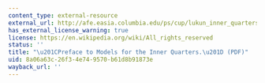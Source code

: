 ```yaml
---
content_type: external-resource
external_url: http://afe.easia.columbia.edu/ps/cup/lukun_inner_quarters.pdf?menu=1&s=7
has_external_license_warning: true
license: https://en.wikipedia.org/wiki/All_rights_reserved
status: ''
title: "\u201CPreface to Models for the Inner Quarters.\u201D (PDF)"
uid: 8a06a63c-26f3-4e74-9570-b61d8b91873e
wayback_url: ''
---
```

